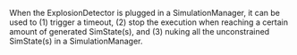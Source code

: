 When the ExplosionDetector is plugged in a SimulationManager, it can be used to (1) trigger a timeout, (2) stop the execution when reaching a certain amount of generated SimState(s), and (3) nuking all the unconstrained SimState(s) in a SimulationManager.
